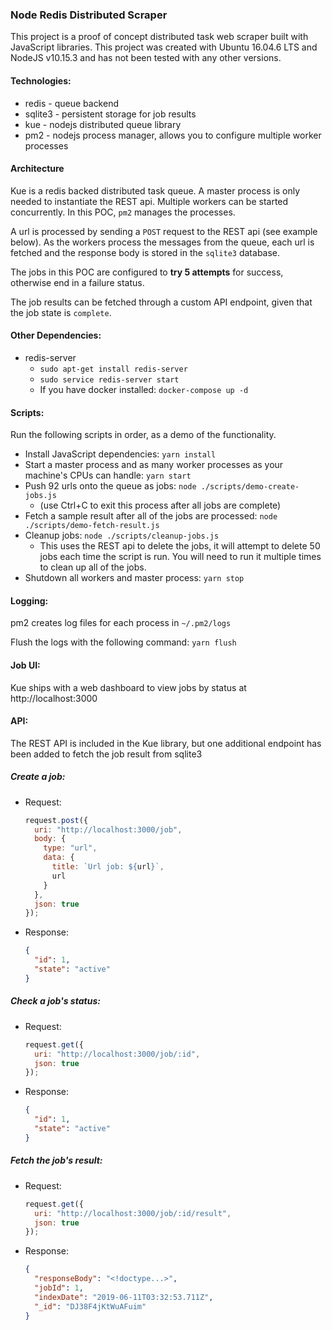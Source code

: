 ### Node Redis Distributed Scraper

This project is a proof of concept distributed task web scraper built with JavaScript libraries.
This project was created with Ubuntu 16.04.6 LTS and NodeJS v10.15.3 and has not been tested with any other versions.

#### Technologies:

- redis - queue backend
- sqlite3 - persistent storage for job results
- kue - nodejs distributed queue library
- pm2 - nodejs process manager, allows you to configure multiple worker processes

#### Architecture

Kue is a redis backed distributed task queue. A master process is only needed to instantiate the REST api.
Multiple workers can be started concurrently. In this POC, `pm2` manages the processes.

A url is processed by sending a `POST` request to the REST api (see example below). As the workers process
the messages from the queue, each url is fetched and the response body is stored in the `sqlite3` database.

The jobs in this POC are configured to **try 5 attempts** for success, otherwise end in a failure status.

The job results can be fetched through a custom API endpoint, given that the job state is `complete`.

#### Other Dependencies:

- redis-server
  - `sudo apt-get install redis-server`
  - `sudo service redis-server start`
  - If you have docker installed: `docker-compose up -d`

#### Scripts:

Run the following scripts in order, as a demo of the functionality.

- Install JavaScript dependencies: `yarn install`
- Start a master process and as many worker processes as your machine's CPUs can handle: `yarn start`
- Push 92 urls onto the queue as jobs: `node ./scripts/demo-create-jobs.js`
  - (use Ctrl+C to exit this process after all jobs are complete)
- Fetch a sample result after all of the jobs are processed: `node ./scripts/demo-fetch-result.js`
- Cleanup jobs: `node ./scripts/cleanup-jobs.js`
  - This uses the REST api to delete the jobs, it will attempt to delete 50 jobs
    each time the script is run. You will need to run it multiple times to clean
    up all of the jobs.
- Shutdown all workers and master process: `yarn stop`

#### Logging:

pm2 creates log files for each process in `~/.pm2/logs`

Flush the logs with the following command: `yarn flush`

#### Job UI:

Kue ships with a web dashboard to view jobs by status at http://localhost:3000

#### API:

The REST API is included in the Kue library, but one additional endpoint has been added to fetch the job result from sqlite3

##### Create a job:

- Request:

  ```javascript
  request.post({
    uri: "http://localhost:3000/job",
    body: {
      type: "url",
      data: {
        title: `Url job: ${url}`,
        url
      }
    },
    json: true
  });
  ```

- Response:

  ```json
  {
    "id": 1,
    "state": "active"
  }
  ```

##### Check a job's status:

- Request:

  ```javascript
  request.get({
    uri: "http://localhost:3000/job/:id",
    json: true
  });
  ```

- Response:

  ```json
  {
    "id": 1,
    "state": "active"
  }
  ```

##### Fetch the job's result:

- Request:

  ```javascript
  request.get({
    uri: "http://localhost:3000/job/:id/result",
    json: true
  });
  ```

- Response:

  ```json
  {
    "responseBody": "<!doctype...>",
    "jobId": 1,
    "indexDate": "2019-06-11T03:32:53.711Z",
    "_id": "DJ38F4jKtWuAFuim"
  }
  ```
